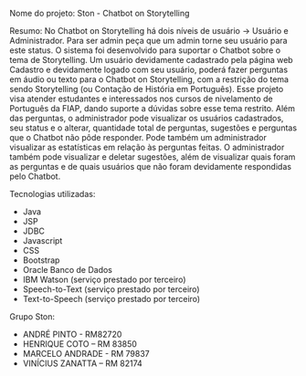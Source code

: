 Nome do projeto: Ston - Chatbot on Storytelling

Resumo: No Chatbot on Storytelling há dois níveis de usuário -> Usuário e Administrador. Para ser admin peça que um admin torne seu usuário para este status. O sistema foi desenvolvido para suportar o Chatbot sobre o tema de Storytelling. Um usuário devidamente cadastrado pela página web Cadastro e devidamente logado com seu usuário, poderá fazer perguntas em áudio ou texto para o Chatbot on Storytelling, com a restrição do tema sendo Storytelling (ou Contação de História em Português). Esse projeto visa atender estudantes e interessados nos cursos de nivelamento de Português da FIAP, dando suporte a dúvidas sobre esse tema restrito. Além das perguntas, o administrador pode visualizar os usuários cadastrados, seu status e o alterar, quantidade total de perguntas, sugestões e perguntas que o Chatbot não pôde responder. Pode também um administrador visualizar as estatísticas em relação às perguntas feitas. O administrador também pode visualizar e deletar sugestões, além de visualizar quais foram as perguntas e de quais usuários que não foram devidamente respondidas pelo Chatbot.

Tecnologias utilizadas:

- Java
- JSP
- JDBC
- Javascript
- CSS
- Bootstrap
- Oracle Banco de Dados
- IBM Watson (serviço prestado por terceiro)
- Speech-to-Text (serviço prestado por terceiro)
- Text-to-Speech (serviço prestado por terceiro)

Grupo Ston:

- ANDRÉ PINTO - RM82720
- HENRIQUE COTO – RM 83850
- MARCELO ANDRADE - RM 79837
- VINÍCIUS ZANATTA – RM 82174
